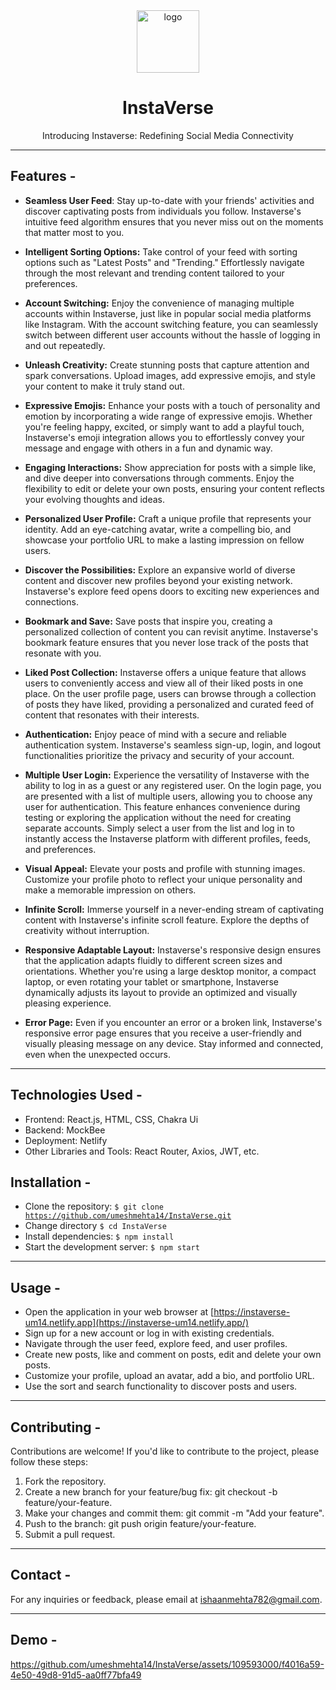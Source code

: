 

<div align="center">
  <img src="https://tse2.mm.bing.net/th?id=OIP.91kMUobMQ6lwJYCkJNdYgQAAAA&pid=Api&P=0&h=180" height="100" width="100" alt="logo"/>
  
# InstaVerse
  Introducing Instaverse: Redefining Social Media Connectivity
</div>
<hr/>

## **Features -**

- <strong>Seamless User Feed</strong>: Stay up-to-date with your friends' activities and discover captivating posts from individuals you follow. Instaverse's intuitive feed algorithm ensures that you never miss out on the moments that matter most to you.

- <strong>Intelligent Sorting Options:</strong> Take control of your feed with sorting options such as "Latest Posts" and "Trending." Effortlessly navigate through the most relevant and trending content tailored to your preferences.

- <strong>Account Switching:</strong> Enjoy the convenience of managing multiple accounts within Instaverse, just like in popular social media platforms like Instagram. With the account switching feature, you can seamlessly switch between different user accounts without the hassle of logging in and out repeatedly.

- <strong>Unleash Creativity:</strong> Create stunning posts that capture attention and spark conversations. Upload images, add expressive emojis, and style your content to make it truly stand out.

- <strong>Expressive Emojis:</strong> Enhance your posts with a touch of personality and emotion by incorporating a wide range of expressive emojis. Whether you're feeling happy, excited, or simply want to add a playful touch, Instaverse's emoji integration allows you to effortlessly convey your message and engage with others in a fun and dynamic way.

- <strong>Engaging Interactions:</strong> Show appreciation for posts with a simple like, and dive deeper into conversations through comments. Enjoy the flexibility to edit or delete your own posts, ensuring your content reflects your evolving thoughts and ideas.

- <strong>Personalized User Profile:</strong> Craft a unique profile that represents your identity. Add an eye-catching avatar, write a compelling bio, and showcase your portfolio URL to make a lasting impression on fellow users.

- <strong>Discover the Possibilities:</strong> Explore an expansive world of diverse content and discover new profiles beyond your existing network. Instaverse's explore feed opens doors to exciting new experiences and connections.

- <strong>Bookmark and Save:</strong> Save posts that inspire you, creating a personalized collection of content you can revisit anytime. Instaverse's bookmark feature ensures that you never lose track of the posts that resonate with you.

- <strong>Liked Post Collection:</strong> Instaverse offers a unique feature that allows users to conveniently access and view all of their liked posts in one place. On the user profile page, users can browse through a collection of posts they have liked, providing a personalized and curated feed of content that resonates with their interests. 

- <strong>Authentication:</strong> Enjoy peace of mind with a secure and reliable authentication system. Instaverse's seamless sign-up, login, and logout functionalities prioritize the privacy and security of your account.

- <strong>Multiple User Login:</strong> Experience the versatility of Instaverse with the ability to log in as a guest or any registered user. On the login page, you are presented with a list of multiple users, allowing you to choose any user for authentication. This feature enhances convenience during testing or exploring the application without the need for creating separate accounts. Simply select a user from the list and log in to instantly access the Instaverse platform with different profiles, feeds, and preferences.

- <strong>Visual Appeal:</strong> Elevate your posts and profile with stunning images. Customize your profile photo to reflect your unique personality and make a memorable impression on others.

- <strong>Infinite Scroll:</strong> Immerse yourself in a never-ending stream of captivating content with Instaverse's infinite scroll feature. Explore the depths of creativity without interruption.


- <strong>Responsive Adaptable Layout:</strong> Instaverse's responsive design ensures that the application adapts fluidly to different screen sizes and orientations. Whether you're using a large desktop monitor, a compact laptop, or even rotating your tablet or smartphone, Instaverse dynamically adjusts its layout to provide an optimized and visually pleasing experience.

- <strong>Error Page:</strong> Even if you encounter an error or a broken link, Instaverse's responsive error page ensures that you receive a user-friendly and visually pleasing message on any device. Stay informed and connected, even when the unexpected occurs.

<hr/>

## **Technologies Used -**

- Frontend: React.js, HTML, CSS, Chakra Ui
- Backend: MockBee
- Deployment: Netlify
- Other Libraries and Tools: React Router, Axios, JWT, etc.


## **Installation -**

- Clone the repository: <code>$ git clone https://github.com/umeshmehta14/InstaVerse.git</code>
- Change directory <code>$ cd InstaVerse</code>
- Install dependencies: <code>$ npm install</code>
- Start the development server: <code>$ npm start</code>
<hr/>

## **Usage -**
- Open the application in your web browser at [https://instaverse-um14.netlify.app](https://instaverse-um14.netlify.app/)
- Sign up for a new account or log in with existing credentials.
- Navigate through the user feed, explore feed, and user profiles.
- Create new posts, like and comment on posts, edit and delete your own posts.
- Customize your profile, upload an avatar, add a bio, and portfolio URL.
- Use the sort and search functionality to discover posts and users.

<hr/>

## **Contributing -**
<p>Contributions are welcome! If you'd like to contribute to the project, please follow these steps:</p>
<ol>
<li>Fork the repository.</li>
<li>Create a new branch for your feature/bug fix: git checkout -b feature/your-feature.</li>
<li>Make your changes and commit them: git commit -m "Add your feature".</li>
<li>Push to the branch: git push origin feature/your-feature.</li>
<li>Submit a pull request.</li>
</ol>


<hr/>

## **Contact -**

For any inquiries or feedback, please email at ishaanmehta782@gmail.com.
<hr/>

## **Demo -**


https://github.com/umeshmehta14/InstaVerse/assets/109593000/f4016a59-4e50-49d8-91d5-aa0ff77bfa49








